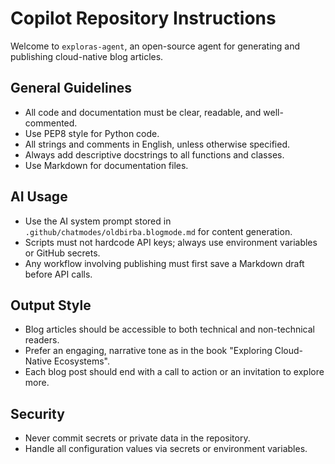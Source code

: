 # Copilot Repository Instructions

Welcome to `exploras-agent`, an open-source agent for generating and publishing cloud-native blog articles.

## General Guidelines

- All code and documentation must be clear, readable, and well-commented.
- Use PEP8 style for Python code.
- All strings and comments in English, unless otherwise specified.
- Always add descriptive docstrings to all functions and classes.
- Use Markdown for documentation files.

## AI Usage

- Use the AI system prompt stored in `.github/chatmodes/oldbirba.blogmode.md` for content generation.
- Scripts must not hardcode API keys; always use environment variables or GitHub secrets.
- Any workflow involving publishing must first save a Markdown draft before API calls.

## Output Style

- Blog articles should be accessible to both technical and non-technical readers.
- Prefer an engaging, narrative tone as in the book "Exploring Cloud-Native Ecosystems".
- Each blog post should end with a call to action or an invitation to explore more.

## Security

- Never commit secrets or private data in the repository.
- Handle all configuration values via secrets or environment variables.
